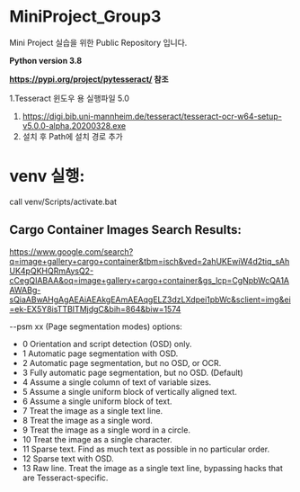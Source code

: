 # MiniProject_Group3
Mini Project 실습을 위한 Public Repository 입니다.

**Python version 3.8**

**https://pypi.org/project/pytesseract/ 참조**

1.Tesseract 윈도우 용 실행파일 5.0 
  1. https://digi.bib.uni-mannheim.de/tesseract/tesseract-ocr-w64-setup-v5.0.0-alpha.20200328.exe 
1. 설치 후 Path에 설치 경로 추가


# venv 실행:
call venv/Scripts/activate.bat 

## Cargo Container Images Search Results:
https://www.google.com/search?q=image+gallery+cargo+container&tbm=isch&ved=2ahUKEwiW4d2tiq_sAhUK4pQKHQRmAysQ2-cCegQIABAA&oq=image+gallery+cargo+container&gs_lcp=CgNpbWcQA1AAWABg-sQiaABwAHgAgAEAiAEAkgEAmAEAqgELZ3dzLXdpei1pbWc&sclient=img&ei=ek-EX5Y8isTTBITMjdgC&bih=864&biw=1574 

--psm xx (Page segmentation modes) options:
* 0    Orientation and script detection (OSD) only.
*  1    Automatic page segmentation with OSD.
*  2    Automatic page segmentation, but no OSD, or OCR.
*  3    Fully automatic page segmentation, but no OSD. (Default)
*  4    Assume a single column of text of variable sizes.
*  5    Assume a single uniform block of vertically aligned text.
*  6    Assume a single uniform block of text.
*  7    Treat the image as a single text line.
*  8    Treat the image as a single word.
*  9    Treat the image as a single word in a circle.
* 10    Treat the image as a single character.
* 11    Sparse text. Find as much text as possible in no particular order.
* 12    Sparse text with OSD.
* 13    Raw line. Treat the image as a single text line,
                        bypassing hacks that are Tesseract-specific.
